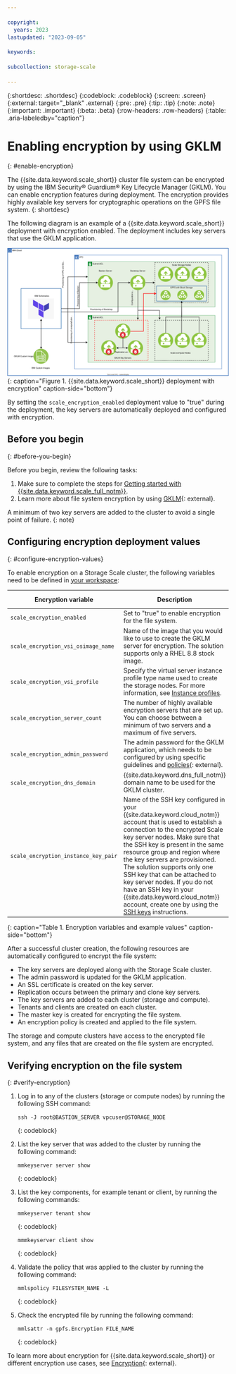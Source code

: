 ```yaml
---

copyright:
  years: 2023
lastupdated: "2023-09-05"

keywords: 

subcollection: storage-scale

---
```


{:shortdesc: .shortdesc}
{:codeblock: .codeblock}
{:screen: .screen}
{:external: target="_blank" .external}
{:pre: .pre}
{:tip: .tip}
{:note: .note}
{:important: .important}
{:beta: .beta}
{:row-headers: .row-headers}
{:table: .aria-labeledby="caption"}

# Enabling encryption by using GKLM
{: #enable-encryption}

The {{site.data.keyword.scale_short}} cluster file system can be encrypted by using the IBM Security® Guardium® Key Lifecycle Manager (GKLM). You can enable encryption features during deployment. The encryption provides highly available key servers for cryptographic operations on the GPFS file system. 
{: shortdesc}

The following diagram is an example of a {{site.data.keyword.scale_short}} deployment with encryption enabled. The deployment includes key servers that use the GKLM application.

![Architecture diagram](images/Scale-With-SGKLM5.svg){: caption="Figure 1. {{site.data.keyword.scale_short}} deployment with encryption" caption-side="bottom"}

By setting the `scale_encryption_enabled` deployment value to "true" during the deployment, the key servers are automatically deployed and configured with encryption. 

## Before you begin
{: #before-you-begin}

Before you begin, review the following tasks:

1. Make sure to complete the steps for [Getting started with {{site.data.keyword.scale_full_notm}}](/docs/storage-scale?topic=storage-scale-getting-started-tutorial).
2. Learn more about file system encryption by using [GKLM](https://www.ibm.com/docs/en/storage-scale/5.1.8?topic=environment-simplified-setup-using-sklm-self-signed-certificate#bl1adv_encryptionenv_simplified){: external}.

A minimum of two key servers are added to the cluster to avoid a single point of failure.
{: note}

## Configuring encryption deployment values
{: #configure-encryption-values}

To enable encryption on a Storage Scale cluster, the following variables need to be defined in [your workspace](/docs/storage-scale?topic=storage-scale-creating-workspace):

| Encryption variable | Description | Example value |
| ------------------- | ----------- | ------------- |
| `scale_encryption_enabled` | Set to "true" to enable encryption for the file system. | `true` |
| `scale_encryption_vsi_osimage_name` | Name of the image that you would like to use to create the GKLM server for encryption. The solution supports only a RHEL 8.8 stock image. | `gklm-custom-image-name` |
| `scale_encryption_vsi_profile` | Specify the virtual server instance profile type name used to create the storage nodes. For more information, see [Instance profiles](/docs/vpc?topic=vpc-profiles). | `bx2-2x8` |
| `scale_encryption_server_count` | The number of highly available encryption servers that are set up. You can choose between a minimum of two servers and a maximum of five servers. | `3` |
| `scale_encryption_admin_password` | The admin password for the GKLM application, which needs to be configured by using specific guidelines and [policies](https://www.ibm.com/docs/en/sgklm/4.1.1?topic=manager-password-policy){: external}. | `xxxxxxx` |
| `scale_encryption_dns_domain` | {{site.data.keyword.dns_full_notm}} domain name to be used for the GKLM cluster. | `gklmscale.com` |
| `scale_encryption_instance_key_pair` | Name of the SSH key configured in your {{site.data.keyword.cloud_notm}} account that is used to establish a connection to the encrypted Scale key server nodes. Make sure that the SSH key is present in the same resource group and region where the key servers are provisioned. The solution supports only one SSH key that can be attached to key server nodes. If you do not have an SSH key in your {{site.data.keyword.cloud_notm}} account, create one by using the [SSH keys](/docs/vpc?topic=vpc-ssh-keys) instructions. | `my-ssh-key` |
{: caption="Table 1. Encryption variables and example values" caption-side="bottom"}

After a successful cluster creation, the following resources are automatically configured to encrypt the file system: 

* The key servers are deployed along with the Storage Scale cluster.
* The admin password is updated for the GKLM application.
* An SSL certificate is created on the key server. 
* Replication occurs between the primary and clone key servers.
* The key servers are added to each cluster (storage and compute).
* Tenants and clients are created on each cluster.
* The master key is created for encrypting the file system.
* An encryption policy is created and applied to the file system.

The storage and compute clusters have access to the encrypted file system, and any files that are created on the file system are encrypted.

## Verifying encryption on the file system
{: #verify-encryption}

1. Log in to any of the clusters (storage or compute nodes) by running the following SSH command: 

    ```ssh
    ssh -J root@BASTION_SERVER vpcuser@STORAGE_NODE
    ```
    {: codeblock}

2. List the key server that was added to the cluster by running the following command:

    ```text
    mmkeyserver server show
    ```
    {: codeblock}

3. List the key components, for example tenant or client, by running the following commands:

    ```text
    mmkeyserver tenant show
    ```
    {: codeblock}

    ```text
    mmmkeyserver client show
    ```
    {: codeblock}

4. Validate the policy that was applied to the cluster by running the following command:

    ```text
    mmlspolicy FILESYSTEM_NAME -L
    ```
    {: codeblock}

5. Check the encrypted file by running the following command:

    ```text
    mmlsattr -n gpfs.Encryption FILE_NAME
    ```
    {: codeblock}


To learn more about encryption for {{site.data.keyword.scale_short}} or different encryption use cases, see [Encryption](https://www.ibm.com/docs/en/storage-scale/5.1.8?topic=administering-encryption){: external}.




